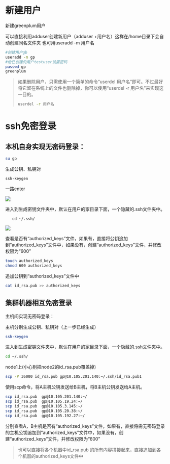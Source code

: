 # 新建用户

新建greenplum用户

 可以直接利用adduser创建新用户（adduser +用户名）这样在/home目录下会自动创建同名文件夹 也可用useradd  -m 用户名

```bash
#创建用户gb
useradd -m gp 
#给已创建的用户testuser设置密码
passwd gp 
greenplum
```

> 如果删除用户，只需使用一个简单的命令“userdel 用户名”即可。不过最好将它留在系统上的文件也删除掉，你可以使用“userdel -r 用户名”来实现这一目的。
>
> ```Bash
> userdel -r 用户名
> ```



# ssh免密登录

## 本机自身实现无密码登录：

```Bash
su gp
```

生成公钥、私钥对

    ssh-keygen
一路enter

![](https://ws4.sinaimg.cn/large/006tKfTcgy1g17xk706byj316k0m4n9l.jpg)

进入到生成密钥文件夹中，默认在用户的家目录下面，一个隐藏的.ssh文件夹中。

```shell
   cd ~/.ssh/
```
![](https://ws1.sinaimg.cn/large/006tKfTcgy1g17xl4ei4dj30vs06ctb2.jpg)



查看是否有“authorized_keys”文件，如果有，直接将公钥追加到“authorized_keys”文件中，如果没有，创建“authorized_keys”文件，并修改权限为“600”

```Bash
touch authorized_keys
chmod 600 authorized_keys 
```
追加公钥到“authorized_keys”文件中
```Bash
cat id_rsa.pub >> authorized_keys 
```
## 集群机器相互免密登录

主机间实现无密码登录：

主机分别生成公钥、私钥对（上一步已经生成）
```bash
ssh-keygen
```
进入到生成密钥文件夹中，默认在用户的家目录下面，一个隐藏的.ssh文件夹中。
```bash
cd ~/.ssh/
```
node1上(小心别把node2的id_rsa.pub覆盖掉)

```bash
scp -P 36000 id_rsa.pub gp@10.105.201.140:~/.ssh/id_rsa.pub1
```



使用scp命令，将A主机公钥发送给B主机，将B主机公钥发送给A主机。

```bash
scp id_rsa.pub  gp@10.105.201.140:~/
scp id_rsa.pub  gp@10.105.19.24:~/
scp id_rsa.pub  gp@10.105.3.145:~/
scp id_rsa.pub  gp@10.105.20.38:~/
scp id_rsa.pub  gp@10.105.192.27:~/
```
分别查看A，B主机是否有“authorized_keys”文件，如果有，直接将需无密码登录的主机公钥追加到“authorized_keys”文件中，如果没有，创建“authorized_keys”文件，并修改权限为“600”



> 也可以直接将各个机器中id_rsa.pub 的所有内容拼接起来，直接追加到各个机器的authorized_keys文件中



